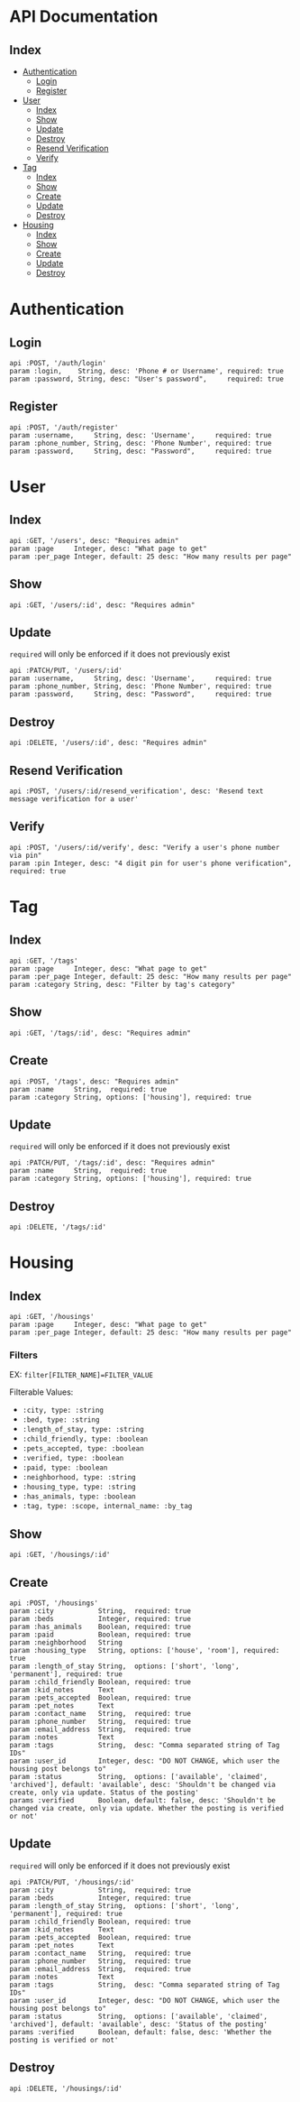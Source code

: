 # API Documentation

## Index
* [Authentication](#authentication)
  * [Login](#login)
  * [Register](#register)
* [User](#user)
  * [Index](#index-1)
  * [Show](#show)
  * [Update](#update)
  * [Destroy](#destroy)
  * [Resend Verification](#resend-verification)
  * [Verify](#verify)
* [Tag](#tag)
  * [Index](#index-2)
  * [Show](#show-1)
  * [Create](#create)
  * [Update](#update-1)
  * [Destroy](#destroy-1)
* [Housing](#housing)
  * [Index](#index-3)
  * [Show](#show-2)
  * [Create](#create-1)
  * [Update](#update-2)
  * [Destroy](#destroy-2)

# Authentication
## Login
```
api :POST, '/auth/login'
param :login,    String, desc: 'Phone # or Username', required: true
param :password, String, desc: "User's password",     required: true
```
## Register
```
api :POST, '/auth/register'
param :username,     String, desc: 'Username',     required: true
param :phone_number, String, desc: 'Phone Number', required: true
param :password,     String, desc: "Password",     required: true
```

# User
## Index
```
api :GET, '/users', desc: "Requires admin"
param :page     Integer, desc: "What page to get"
param :per_page Integer, default: 25 desc: "How many results per page"
```
## Show
```
api :GET, '/users/:id', desc: "Requires admin"
```
## Update
`required` will only be enforced if it does not previously exist
```
api :PATCH/PUT, '/users/:id'
param :username,     String, desc: 'Username',     required: true
param :phone_number, String, desc: 'Phone Number', required: true
param :password,     String, desc: "Password",     required: true
```
## Destroy
```
api :DELETE, '/users/:id', desc: "Requires admin"
```
## Resend Verification
```
api :POST, '/users/:id/resend_verification', desc: 'Resend text message verification for a user'
```
## Verify
```
api :POST, '/users/:id/verify', desc: "Verify a user's phone number via pin"
param :pin Integer, desc: "4 digit pin for user's phone verification", required: true
```

# Tag
## Index
```
api :GET, '/tags'
param :page     Integer, desc: "What page to get"
param :per_page Integer, default: 25 desc: "How many results per page"
param :category String, desc: "Filter by tag's category"
```
## Show
```
api :GET, '/tags/:id', desc: "Requires admin"
```
## Create
```
api :POST, '/tags', desc: "Requires admin"
param :name     String,  required: true
param :category String, options: ['housing'], required: true
```
## Update
`required` will only be enforced if it does not previously exist
```
api :PATCH/PUT, '/tags/:id', desc: "Requires admin"
param :name     String,  required: true
param :category String, options: ['housing'], required: true
```
## Destroy
```
api :DELETE, '/tags/:id'
```

# Housing
## Index
```
api :GET, '/housings'
param :page     Integer, desc: "What page to get"
param :per_page Integer, default: 25 desc: "How many results per page"
```

### Filters
EX: `filter[FILTER_NAME]=FILTER_VALUE`

Filterable Values:
* `:city, type: :string`
* `:bed, type: :string`
* `:length_of_stay, type: :string`
* `:child_friendly, type: :boolean`
* `:pets_accepted, type: :boolean`
* `:verified, type: :boolean`
* `:paid, type: :boolean`
* `:neighborhood, type: :string`
* `:housing_type, type: :string`
* `:has_animals, type: :boolean`
* `:tag, type: :scope, internal_name: :by_tag`
## Show
```
api :GET, '/housings/:id'
```
## Create
```
api :POST, '/housings'
param :city           String,  required: true
param :beds           Integer, required: true
param :has_animals    Boolean, required: true
param :paid           Boolean, required: true
param :neighborhood   String
param :housing_type   String, options: ['house', 'room'], required: true
param :length_of_stay String,  options: ['short', 'long', 'permanent'], required: true
param :child_friendly Boolean, required: true
param :kid_notes      Text
param :pets_accepted  Boolean, required: true
param :pet_notes      Text
param :contact_name   String,  required: true
param :phone_number   String,  required: true
param :email_address  String,  required: true
param :notes          Text
param :tags           String,  desc: "Comma separated string of Tag IDs"
param :user_id        Integer, desc: "DO NOT CHANGE, which user the housing post belongs to"
param :status         String,  options: ['available', 'claimed', 'archived'], default: 'available', desc: 'Shouldn't be changed via create, only via update. Status of the posting'
params :verified      Boolean, default: false, desc: 'Shouldn't be changed via create, only via update. Whether the posting is verified or not'
```
## Update
`required` will only be enforced if it does not previously exist
```
api :PATCH/PUT, '/housings/:id'
param :city           String,  required: true
param :beds           Integer, required: true
param :length_of_stay String,  options: ['short', 'long', 'permanent'], required: true
param :child_friendly Boolean, required: true
param :kid_notes      Text
param :pets_accepted  Boolean, required: true
param :pet_notes      Text
param :contact_name   String,  required: true
param :phone_number   String,  required: true
param :email_address  String,  required: true
param :notes          Text
param :tags           String,  desc: "Comma separated string of Tag IDs"
param :user_id        Integer, desc: "DO NOT CHANGE, which user the housing post belongs to"
param :status         String,  options: ['available', 'claimed', 'archived'], default: 'available', desc: 'Status of the posting'
params :verified      Boolean, default: false, desc: 'Whether the posting is verified or not'
```
## Destroy
```
api :DELETE, '/housings/:id'
```
